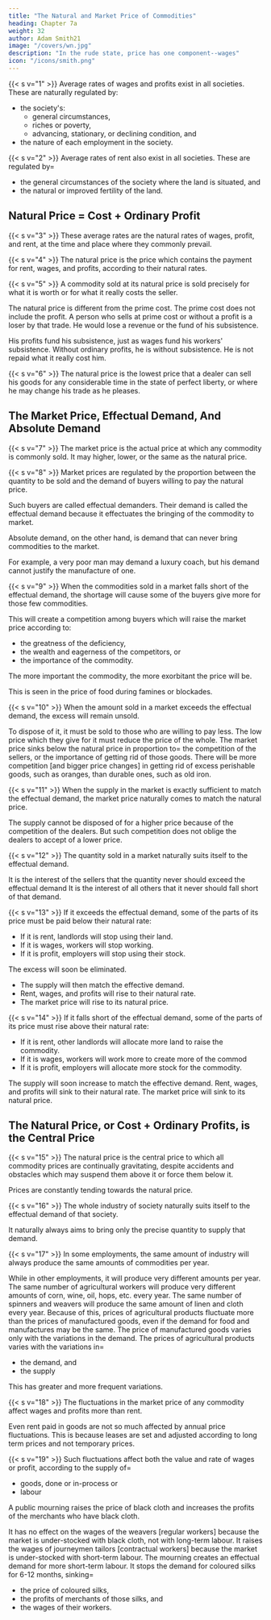 ```yaml
---
title: "The Natural and Market Price of Commodities"
heading: Chapter 7a
weight: 32
author: Adam Smith21
image: "/covers/wn.jpg"
description: "In the rude state, price has one component--wages"
icon: "/icons/smith.png"
---
```



{{< s v="1" >}} Average rates of wages and profits exist in all societies. These are naturally regulated by:
- the society's:
  - general circumstances,
  - riches or poverty,
  - advancing, stationary, or declining condition, and
- the nature of each employment in the society.

{{< s v="2" >}}
Average rates of rent also exist in all societies. These are regulated by= 
- the general circumstances of the society where the land is situated, and
- the natural or improved fertility of the land.


## Natural Price = Cost + Ordinary Profit

{{< s v="3" >}} These average rates are the natural rates of wages, profit, and rent, at the time and place where they commonly prevail.

{{< s v="4" >}} The natural price is the price which contains the payment for rent, wages, and profits, according to their natural rates.

{{< s v="5" >}} A commodity sold at its natural price is sold precisely for what it is worth or for what it really costs the seller.

The natural price is different from the prime cost.
The prime cost does not include the profit.
A person who sells at prime cost or without a profit is a loser by that trade.
He would lose a revenue or the fund of his subsistence.

His profits fund his subsistence, just as wages fund his workers' subsistence.
Without ordinary profits, he is without subsistence.
He is not repaid what it really cost him.

{{< s v="6" >}} The natural price is the lowest price that a dealer can sell his goods for any considerable time in the state of perfect liberty, or where he may change his trade as he pleases.


## The Market Price, Effectual Demand, And Absolute Demand

{{< s v="7" >}} The market price is the actual price at which any commodity is commonly sold. It may higher, lower, or the same as the natural price.

{{< s v="8" >}} Market prices are regulated by the proportion between the quantity to be sold and the demand of buyers willing to pay the natural price.

Such buyers are called effectual demanders.
Their demand is called the effectual demand because it effectuates the bringing of the commodity to market.

Absolute demand, on the other hand, is demand that can never bring commodities to the market.

For example, a very poor man may demand a luxury coach, but his demand cannot justify the manufacture of one.

{{< s v="9" >}} When the commodities sold in a market falls short of the effectual demand, the shortage will cause some of the buyers give more for those few commodities.

This will create a competition among buyers which will raise the market price according to:
- the greatness of the deficiency,
- the wealth and eagerness of the competitors, or
- the importance of the commodity.

The more important the commodity, the more exorbitant the price will be.

This is seen in the price of food during famines or blockades.

{{< s v="10" >}} When the amount sold in a market exceeds the effectual demand, the excess will remain unsold.

To dispose of it, it must be sold to those who are willing to pay less.
The low price which they give for it must reduce the price of the whole.
The market price sinks below the natural price in proportion to= 
the competition of the sellers, or
the importance of getting rid of those goods.
There will be more competition [and bigger price changes] in getting rid of excess perishable goods, such as oranges, than durable ones, such as old iron.


{{< s v="11" >}} When the supply in the market is exactly sufficient to match the effectual demand, the market price naturally comes to match the natural price.

The supply cannot be disposed of for a higher price because of the competition of the dealers.
But such competition does not oblige the dealers to accept of a lower price.


{{< s v="12" >}} The quantity sold in a market naturally suits itself to the effectual demand.

It is the interest of the sellers that the quantity never should exceed the effectual demand
It is the interest of all others that it never should fall short of that demand.


{{< s v="13" >}} If it exceeds the effectual demand, some of the parts of its price must be paid below their natural rate:

- If it is rent, landlords will stop using their land.
- If it is wages, workers will stop working.
- If it is profit, employers will stop using their stock.

The excess will soon be eliminated.
- The supply will then match the effective demand.
- Rent, wages, and profits will rise to their natural rate.
- The market price will rise to its natural price.

{{< s v="14" >}} If it falls short of the effectual demand, some of the parts of its price must rise above their natural rate:

- If it is rent, other landlords will allocate more land to raise the commodity.
- If it is wages, workers will work more to create more of the commod
- If it is profit, employers will allocate more stock for the commodity.

The supply will soon increase to match the effective demand.
Rent, wages, and profits will sink to their natural rate.
The market price will sink to its natural price.


## The Natural Price, or Cost + Ordinary Profits, is the Central Price

{{< s v="15" >}} The natural price is the central price to which all commodity prices are continually gravitating, despite accidents and obstacles which may suspend them above it or force them below it.

Prices are constantly tending towards the natural price.

{{< s v="16" >}} The whole industry of society naturally suits itself to the effectual demand of that society.

It naturally always aims to bring only the precise quantity to supply that demand.

{{< s v="17" >}} In some employments, the same amount of industry will always produce the same amounts of commodities per year.

While in other employments, it will produce very different amounts per year.
The same number of agricultural workers will produce very different amounts of corn, wine, oil, hops, etc. every year.
The same number of spinners and weavers will produce the same amount of linen and cloth every year.
Because of this, prices of agricultural products fluctuate more than the prices of manufactured goods, even if the demand for food and manufactures may be the same.
The price of manufactured goods varies only with the variations in the demand.
The prices of agricultural products varies with the variations in= 
- the demand, and
- the supply

This has greater and more frequent variations.

{{< s v="18" >}} The fluctuations in the market price of any commodity affect wages and profits more than rent.

Even rent paid in goods are not so much affected by annual price fluctuations.
This is because leases are set and adjusted according to long term prices and not temporary prices.

{{< s v="19" >}} Such fluctuations affect both the value and rate of wages or profit, according to the supply of= 
- goods, done or in-process or
- labour

A public mourning raises the price of black cloth and increases the profits of the merchants who have black cloth.

It has no effect on the wages of the weavers [regular workers] because the market is under-stocked with black cloth, not with long-term labour.
It raises the wages of journeymen tailors [contractual workers] because the market is under-stocked with short-term labour.
The mourning creates an effectual demand for more short-term labour.
It stops the demand for coloured silks for 6-12 months, sinking= 
- the price of coloured silks,
- the profits of merchants of those silks, and
- the wages of their workers.
